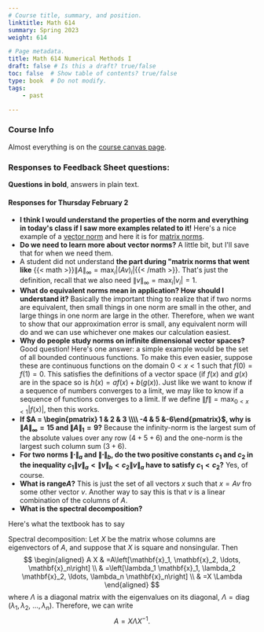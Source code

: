 ```yaml
---
# Course title, summary, and position.
linktitle: Math 614
summary: Spring 2023
weight: 614

# Page metadata.
title: Math 614 Numerical Methods I
draft: false # Is this a draft? true/false
toc: false  # Show table of contents? true/false
type: book  # Do not modify.
tags: 
    - past

---
```


### Course Info
Almost everything is on the [course canvas page](https://njit.instructure.com/courses/27879).

### Responses to Feedback Sheet questions:
**Questions in bold**, answers in plain text.

#### Responses for Thursday February 2

* **I think I would understand the properties of the norm and everything in today's class if I saw more examples related to it!** Here's a nice example of a [vector norm](https://mathworld.wolfram.com/VectorNorm.html) and here it is for [matrix norms](https://en.wikipedia.org/wiki/Matrix_norm).
* **Do we need to learn more about vector norms?** A little bit, but I'll save that for when we need them.
* A student did not understand **the part during "matrix norms that went like**  {{< math >}}$\lVert A \rVert_\infty = \max_i |{(Av)}_i|${{< /math >}}. That's just the definition, recall that we also need $\lVert v \rVert_\infty = \max_i |v_i| = 1$.
* **What do equivalent norms mean in application? How should I understand it?** Basically the important thing to realize that if two norms are equivalent, then small things in one norm are small in the other, and large things in one norm are large in the other. Therefore, when we want to show that our approximation error is small, any equivalent norm will do and we can use whichever one makes our calculation easiest.
* **Why do people study norms on infinite dimensional vector spaces?** Good question! Here's one answer: a simple example would be the set of all bounded continuous functions. To make this even easier, suppose these are continuous functions on the domain $0<x<1$ such that $f(0)=f(1)=0$. This satisfies the definitions of a vector space (if $f(x)$ and $g(x)$ are in the space so is $h(x)=af(x)+b(g(x)$). Just like we want to know if a sequence of numbers converges to a limit, we may like to know if a sequence of functions converges to a limit.  If we define $\lVert f \rVert = \max_{0<x<1}|f(x)|$, then this works.
* **If $A = \begin{pmatrix} 1 & 2 & 3 \\\\ -4 & 5 &-6\end{pmatrix}$, why is $\lVert A \rVert_\infty = 15$ and $\lVert A \rVert_1 = 9$?** Because the infinity-norm is the largest sum of the absolute values over any row ($4+5+6$) and the one-norm is the largest such column sum ($3+6$).
* **For two norms $\lVert \cdot \rVert_a$ and $\lVert \cdot \rVert_b$, do the two positive constants $c_1$ and $c_2$ in the inequality $c_1\lVert v \rVert_a < \lVert v \rVert_b < c_2\lVert v \rVert_a$ have to satisfy $c_1<c_2$?** Yes, of course.
* **What is $\text{range}A$?** This is just the set of all vectors $x$ such that $x = Av$ fro some other vector $v$. Another way to say this is that $v$ is a linear combination of the columns of $A$.
* **What is the spectral decomposition?**

Here's what the textbook has to say

Spectral decomposition: Let $X$ be the matrix whose columns are eigenvectors of $A$, and suppose that $X$ is square and nonsingular. Then
$$
\begin{aligned}
A X & =A\left[\mathbf{x}_1, \mathbf{x}_2, \ldots, \mathbf{x}_n\right] \\
& =\left[\lambda_1 \mathbf{x}_1, \lambda_2 \mathbf{x}_2, \ldots, \lambda_n \mathbf{x}_n\right] \\
& =X \Lambda
\end{aligned}
$$
where $\Lambda$ is a diagonal matrix with the eigenvalues on its diagonal, $\Lambda=\operatorname{diag}\left(\lambda_1, \lambda_2\right.$, $\left.\ldots, \lambda_n\right)$. Therefore, we can write
$$
A=X \Lambda X^{-1} \text {. }
$$